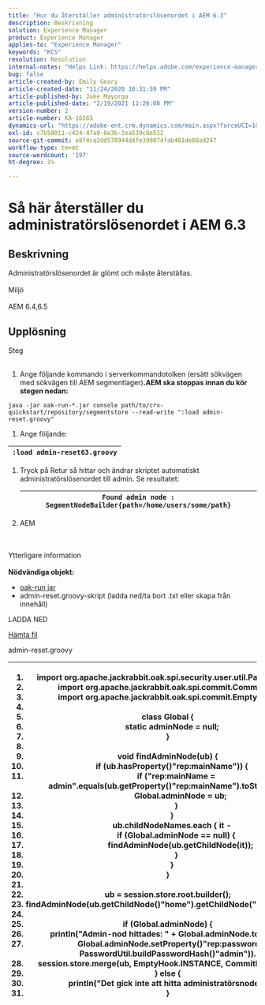 ```yaml
---
title: "Hur du återställer administratörslösenordet i AEM 6.3"
description: Beskrivning
solution: Experience Manager
product: Experience Manager
applies-to: "Experience Manager"
keywords: "KCS"
resolution: Resolution
internal-notes: "Helpx Link: https://helpx.adobe.com/experience-manager/kb/How-to-reset-the-admin-password-in-AEM-6-3.html"
bug: false
article-created-by: Emily Geary
article-created-date: "11/24/2020 10:31:59 PM"
article-published-by: Jake Mayorga
article-published-date: "2/19/2021 11:26:08 PM"
version-number: 2
article-number: KA-16565
dynamics-url: "https://adobe-ent.crm.dynamics.com/main.aspx?forceUCI=1&pagetype=entityrecord&etn=knowledgearticle&id=278794d8-a42e-eb11-a813-000d3a593c3f"
exl-id: c7b58011-c424-47a9-8e3b-2ea539c8e512
source-git-commit: e8f4ca2dd578944d4fe399074fab461de88ad247
workflow-type: tm+mt
source-wordcount: '197'
ht-degree: 1%

---
```


# Så här återställer du administratörslösenordet i AEM 6.3

## Beskrivning


Administratörslösenordet är glömt och måste återställas.
<br><br>Miljö<br><br>
AEM 6.4,6.5


## Upplösning

Steg<br><br>
1. Ange följande kommando i serverkommandotolken (ersätt sökvägen med sökvägen till AEM segmentlager)<b>.AEM ska stoppas innan du kör stegen nedan:</b>

`java -jar oak-run-*.jar console path/to/crx-quickstart/repository/segmentstore --read-write ":load admin-reset.groovy"`
1. Ange följande:



| `:load admin-reset63.groovy` |
| --- |


1. Tryck på Retur så hittar och ändrar skriptet automatiskt administratörslösenordet till admin.
Se resultatet:


   | `Found admin node : SegmentNodeBuilder{path=/home/users/some/path}` |
   | --- |
2. AEM

<br><br>Ytterligare information<br><br>
<b>Nödvändiga objekt:</b>

- [oak-run jar](http://repo1.maven.org/maven2/org/apache/jackrabbit/oak-run/)
- admin-reset.groovy-skript (ladda ned/ta bort .txt eller skapa från innehåll)


LADDA NED

[Hämta fil](https://helpx.adobe.com/content/dam/help/en/experience-manager/kb/How-to-reset-the-admin-password-in-AEM-6-3/_jcr_content/main-pars/download_section/download-1/admin-reset_groovy.txt "admin-reset.groovy.txt")

admin-reset.groovy


| <ol>   <li>import</code> org.apache.jackrabbit.oak.spi.security.user.util.PasswordUtil</code></li>   <li>import</code> org.apache.jackrabbit.oak.spi.commit.CommitInfo</code></li>   <li>import</code> org.apache.jackrabbit.oak.spi.commit.EmptyHook</code></li>   <li> </li>   <li>class</code> Global {</code></li>   <li>    </code>static</code> adminNode = </code>null</code>;</code></li>   <li>}</code></li>   <li> </li>   <li>void</code> findAdminNode(ub) {</code></li>   <li>    </code>if</code> (ub.hasProperty()</code>&quot;rep:mainName&quot;</code>)) {</code></li>   <li>        </code>if</code> (</code>&quot;rep:mainName = admin&quot;</code>.equals(ub.getProperty()</code>&quot;rep:mainName&quot;</code>).toString()) {</code></li>   <li>            </code>Global.adminNode = ub;</code></li>   <li>        </code>}</code></li>   <li>    </code>}</code></li>   <li>    </code>ub.childNodeNames.each { it -</code></li>   <li>        </code>if</code> (Global.adminNode == </code>null</code>) {</code></li>   <li>            </code>findAdminNode(ub.getChildNode(it));</code></li>   <li>        </code>}</code></li>   <li>    </code>}</code></li>   <li>}</code></li>   <li> </li>   <li>ub = session.store.root.builder();</code></li>   <li>findAdminNode(ub.getChildNode()</code>&quot;home&quot;</code>).getChildNode(</code>&quot;användare&quot;</code>)).</code></li>   <li> </li>   <li>if</code> (Global.adminNode) {</code></li>   <li>    </code>println(</code>&quot;Admin-nod hittades: &quot;</code> + Global.adminNode.toString());</code></li>   <li>    </code>Global.adminNode.setProperty()</code>&quot;rep:password&quot;</code>, PasswordUtil.buildPasswordHash()</code>&quot;admin&quot;</code>)).</code></li>   <li>    </code>session.store.merge(ub, EmptyHook.INSTANCE, CommitInfo.EMPTY);</code></li>   <li>} </code>else</code> {</code></li>   <li>    </code>println(</code>&quot;Det gick inte att hitta administratörsnoden.&quot;</code>).</code></li>   <li>}</code></li>  </ol> |
| --- |
